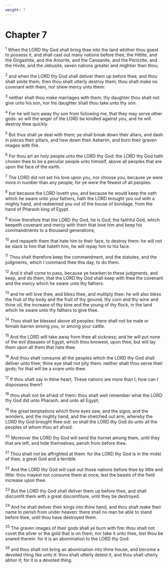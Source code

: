 ```yaml
---
weight: 7
---
```


# Chapter 7

<sup>1</sup> When the LORD thy God shall bring thee into the land whither thou goest to possess it, and shall cast out many nations before thee, the Hittite, and the Girgashite, and the Amorite, and the Canaanite, and the Perizzite, and the Hivite, and the Jebusite, seven nations greater and mightier than thou; 

<sup>2</sup> and when the LORD thy God shall deliver them up before thee, and thou shalt smite them; then thou shalt utterly destroy them; thou shalt make no covenant with them, nor shew mercy unto them: 

<sup>3</sup> neither shalt thou make marriages with them; thy daughter thou shalt not give unto his son, nor his daughter shalt thou take unto thy son. 

<sup>4</sup> For he will turn away thy son from following me, that they may serve other gods: so will the anger of the LORD be kindled against you, and he will destroy thee quickly. 

<sup>5</sup> But thus shall ye deal with them; ye shall break down their altars, and dash in pieces their pillars, and hew down their Asherim, and burn their graven images with fire. 

<sup>6</sup> For thou art an holy people unto the LORD thy God: the LORD thy God hath chosen thee to be a peculiar people unto himself, above all peoples that are upon the face of the earth. 

<sup>7</sup> The LORD did not set his love upon you, nor choose you, because ye were more in number than any people; for ye were the fewest of all peoples: 

<sup>8</sup> but because the LORD loveth you, and because he would keep the oath which he sware unto your fathers, hath the LORD brought you out with a mighty hand, and redeemed you out of the house of bondage, from the hand of Pharaoh king of Egypt. 

<sup>9</sup> Know therefore that the LORD thy God, he is God; the faithful God, which keepeth covenant and mercy with them that love him and keep his commandments to a thousand generations; 

<sup>10</sup> and repayeth them that hate him to their face, to destroy them: he will not be slack to him that hateth him, he will repay him to his face. 

<sup>11</sup> Thou shalt therefore keep the commandment, and the statutes, and the judgments, which I command thee this day, to do them. 

<sup>12</sup> And it shall come to pass, because ye hearken to these judgments, and keep, and do them, that the LORD thy God shall keep with thee the covenant and the mercy which he sware unto thy fathers: 

<sup>13</sup> and he will love thee, and bless thee, and multiply thee: he will also bless the fruit of thy body and the fruit of thy ground, thy corn and thy wine and thine oil, the increase of thy kine and the young of thy flock, in the land which he sware unto thy fathers to give thee. 

<sup>14</sup> Thou shalt be blessed above all peoples: there shall not be male or female barren among you, or among your cattle. 

<sup>15</sup> And the LORD will take away from thee all sickness; and he will put none of the evil diseases of Egypt, which thou knowest, upon thee, but will lay them upon all them that hate thee. 

<sup>16</sup> And thou shalt consume all the peoples which the LORD thy God shall deliver unto thee; thine eye shall not pity them: neither shalt thou serve their gods; for that will be a snare unto thee. 

<sup>17</sup> If thou shalt say in thine heart, These nations are more than I; how can I dispossess them? 

<sup>18</sup> thou shalt not be afraid of them: thou shalt well remember what the LORD thy God did unto Pharaoh, and unto all Egypt; 

<sup>19</sup> the great temptations which thine eyes saw, and the signs, and the wonders, and the mighty hand, and the stretched out arm, whereby the LORD thy God brought thee out: so shall the LORD thy God do unto all the peoples of whom thou art afraid. 

<sup>20</sup> Moreover the LORD thy God will send the hornet among them, until they that are left, and hide themselves, perish from before thee. 

<sup>21</sup> Thou shalt not be affrighted at them: for the LORD thy God is in the midst of thee, a great God and a terrible. 

<sup>22</sup> And the LORD thy God will cast out those nations before thee by little and little: thou mayest not consume them at once, lest the beasts of the field increase upon thee. 

<sup>23</sup> But the LORD thy God shall deliver them up before thee, and shall discomfit them with a great discomfiture, until they be destroyed. 

<sup>24</sup> And he shall deliver their kings into thine hand, and thou shalt make their name to perish from under heaven: there shall no man be able to stand before thee, until thou have destroyed them. 

<sup>25</sup> The graven images of their gods shall ye burn with fire: thou shalt not covet the silver or the gold that is on them, nor take it unto thee, lest thou be snared therein: for it is an abomination to the LORD thy God: 

<sup>26</sup> and thou shalt not bring an abomination into thine house, and become a devoted thing like unto it: thou shalt utterly detest it, and thou shalt utterly abhor it; for it is a devoted thing. 


